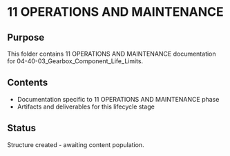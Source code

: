 # 11 OPERATIONS AND MAINTENANCE

## Purpose
This folder contains 11 OPERATIONS AND MAINTENANCE documentation for 04-40-03_Gearbox_Component_Life_Limits.

## Contents
- Documentation specific to 11 OPERATIONS AND MAINTENANCE phase
- Artifacts and deliverables for this lifecycle stage

## Status
Structure created - awaiting content population.
